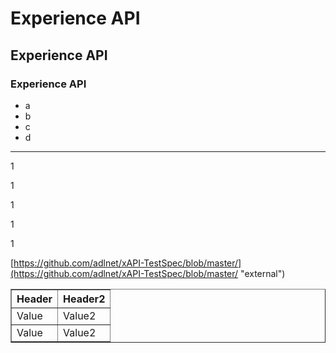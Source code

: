 # Experience API #
## Experience API ##
### Experience API ###

- a
- b
- c
- d

---
1

1

1

1

1


[https://github.com/adlnet/xAPI-TestSpec/blob/master/](https://github.com/adlnet/xAPI-TestSpec/blob/master/ "external")


<table border="1">
    <thead>
        <tr>
        	<th>Header</th>
			<th>Header2</th>
        </tr>
    <thead>
    <tbody>
        <tr>
            <td>Value</td>
			<td>Value2</td>
        </tr>
        <tr>
            <td>Value</td>
			<td>Value2</td>
        </tr>
    <tbody>
</table>